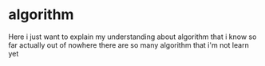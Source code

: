 # algorithm
Here i just want to explain my understanding about algorithm that i know so far actually out of nowhere there are so many algorithm that i'm not learn yet 

